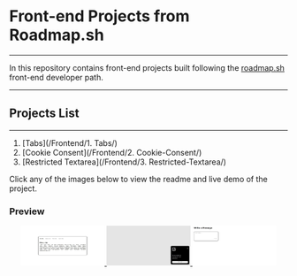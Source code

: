 # Front-end Projects from Roadmap.sh

---

In this repository contains front-end projects built following the [roadmap.sh](https://roadmap.sh/frontend) front-end developer path.

---

## Projects List

---

1. [Tabs](/Frontend/1. Tabs/)  
2. [Cookie Consent](/Frontend/2. Cookie-Consent/)  
3. [Restricted Textarea](/Frontend/3. Restricted-Textarea/)  

Click any of the images below to view the readme and live demo of the project.

### Preview
<div align="center">
  <a href="/Frontend/Tabs/">
    <img src="assets/tabs-preview.jpg" alt="Tabs Project" width="30%">
  </a>
  <a href="/Frontend/Cookie-Consent/">
    <img src="assets/cookie-preview.jpg" alt="Cookie Consent Project" width="30%">
  </a>
  <a href="/Frontend/Restricted-Textarea/">
    <img src="assets/textarea-preview.jpg" alt="Restricted Textarea Project" width="30%">
  </a>
</div>